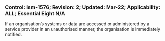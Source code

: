 ### Control: ism-1576; Revision: 2; Updated: Mar-22; Applicability: ALL; Essential Eight:N/A
<p>If an organisation’s systems or data are accessed or administered by a service provider in an unauthorised manner, the organisation is immediately notified.</p>